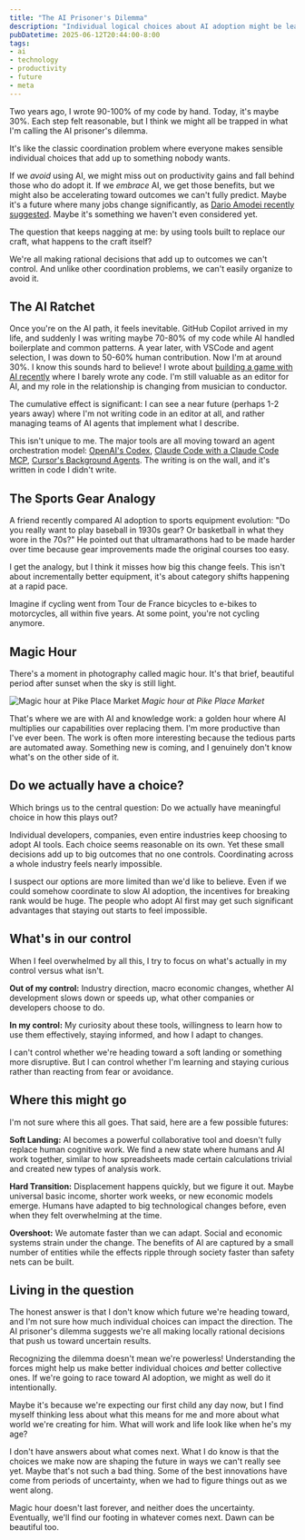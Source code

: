 ```yaml
---
title: "The AI Prisoner's Dilemma"
description: "Individual logical choices about AI adoption might be leading us toward outcomes none of us actually want. Here's why we might be trapped in a collective dilemma."
pubDatetime: 2025-06-12T20:44:00-8:00
tags:
- ai
- technology
- productivity
- future
- meta
---
```


Two years ago, I wrote 90-100% of my code by hand. Today, it's maybe 30%. Each step felt reasonable, but I think we might all be trapped in what I'm calling the AI prisoner's dilemma.

It's like the classic coordination problem where everyone makes sensible individual choices that add up to something nobody wants.

If we _avoid_ using AI, we might miss out on productivity gains and fall behind 
those who do adopt it. If we _embrace_ AI, we get those benefits, but we might 
also be accelerating toward outcomes we can't fully predict. Maybe it's a future 
where many jobs change significantly, as [Dario Amodei recently suggested](https://www.axios.com/2025/05/28/ai-jobs-white-collar-unemployment-anthropic).
Maybe it's something we haven't even considered yet.

The question that keeps nagging at me: by using tools built to replace our
craft, what happens to the craft itself?

We're all making rational decisions that add up to outcomes we can't control. And unlike other coordination problems, we can't easily organize to avoid it. 

## The AI Ratchet

Once you're on the AI path, it feels inevitable. GitHub Copilot arrived in my life, and suddenly I was writing maybe 70-80% of my code while AI handled boilerplate and common patterns. A year later, with VSCode and agent selection, I was down to 50-60% human contribution. Now I'm at around 30%. I know this sounds hard to believe! I wrote about [building a game with AI recently](/2025/06/04/building-game-with-ai/) where I barely wrote any code. I'm still valuable as an editor for AI, and my role in the relationship is changing from musician to conductor.

The cumulative effect is significant: I can see a near future (perhaps 1-2 years away) where I'm not writing code in an editor at all, and rather managing teams of AI agents that implement what I describe.

This isn't unique to me. The major tools are all moving toward an
agent orchestration model: [OpenAI's
Codex](https://openai.com/index/introducing-codex/), [Claude Code with a Claude
Code MCP](https://docs.anthropic.com/en/docs/claude-code/mcp), [Cursor's
Background Agents](https://docs.cursor.com/background-agent). The writing is on the wall, and it's
written in code I didn't write.

## The Sports Gear Analogy

A friend recently compared AI adoption to sports equipment evolution: "Do you
really want to play baseball in 1930s gear? Or basketball in what they wore in
the 70s?" He pointed out that ultramarathons had to be made harder over time
because gear improvements made the original courses too easy.

I get the analogy, but I think it misses how big this change feels. This isn't
about incrementally better equipment, it's about category shifts happening at
a rapid pace.

Imagine if cycling went from Tour de France bicycles to e-bikes to motorcycles, all within five years. At some point, you're not cycling anymore. 

## Magic Hour

There's a moment in photography called magic hour. It's that brief, beautiful period after sunset when the sky is still light.

![Magic hour at Pike Place Market](/assets/ai-prisoners/2020-06-02.jpg)
_Magic hour at Pike Place Market_

That's where we are with AI and knowledge work: a golden hour where AI multiplies our capabilities over replacing them. I'm more
productive than I've ever been. The work is often more interesting because the
tedious parts are automated away. Something new is coming, and I genuinely don't know
what's on the other side of it.

## Do we actually have a choice?

Which brings us to the central question: Do we actually have meaningful choice
in how this plays out?

Individual developers, companies, even entire industries keep choosing to adopt
AI tools. Each choice seems reasonable on its own. Yet these small decisions
add up to big outcomes that no one controls. Coordinating
across a whole industry feels nearly impossible. 

I suspect our options are more limited than we'd like to believe. Even if we 
could somehow coordinate to slow AI adoption, the incentives for breaking rank 
would be huge. The people who adopt AI first may get such significant advantages that 
staying out starts to feel impossible.

## What's in our control

When I feel overwhelmed by all this, I try to focus on what's actually in my control 
versus what isn't. 

**Out of my control:** Industry direction, macro economic changes, whether AI development 
slows down or speeds up, what other companies or developers choose to do.

**In my control:** My curiosity about these tools, willingness to learn how to use 
them effectively, staying informed, and how I adapt to changes.

I can't control whether we're heading toward a soft landing or something more disruptive. 
But I can control whether I'm learning and staying curious rather than reacting 
from fear or avoidance.

## Where this might go

I'm not sure where this all goes. That said, here are a few possible futures:

**Soft Landing:** AI becomes a powerful collaborative tool and doesn't fully
replace human cognitive work. We find a new state where humans and AI
work together, similar to how spreadsheets made certain calculations trivial
and created new types of analysis work.

**Hard Transition:** Displacement happens quickly, but we figure it out. Maybe
universal basic income, shorter work weeks, or new economic models emerge. 
Humans have adapted to big technological changes before, even when they felt 
overwhelming at the time.

**Overshoot:** We automate faster than we can adapt. Social and economic systems
strain under the change. The benefits of AI are captured by a small number of
entities while the effects ripple through society faster than safety nets can
be built.

## Living in the question

The honest answer is that I don't know which future we're heading toward, and
I'm not sure how much individual choices can impact the direction. The AI
prisoner's dilemma suggests we're all making locally rational decisions that
push us toward uncertain results.

Recognizing the dilemma doesn't mean we're powerless! Understanding the forces
might help us make better individual choices _and_ better collective ones. If
we're going to race toward AI adoption, we might as well do it intentionally.

Maybe it's because we're expecting our first child any day now, but I find myself thinking less about what this means for me and more about what world we're creating for him. What will work and life look like when he's my age?

I don't have answers about what comes next. What I do know is that the choices
we make now are shaping the future in ways we can't really see yet. Maybe that's not such a bad thing.
Some of the best innovations have come from periods of uncertainty, when we had
to figure things out as we went along.

Magic hour doesn't last forever, and neither does the uncertainty. Eventually,
we'll find our footing in whatever comes next. Dawn can be beautiful too.